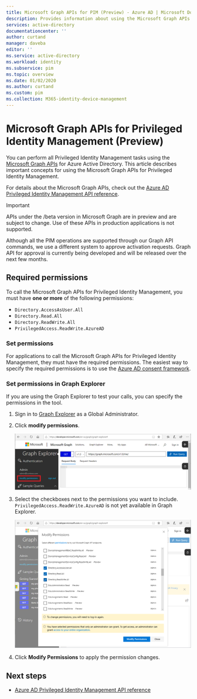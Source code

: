 ```yaml
---
title: Microsoft Graph APIs for PIM (Preview) - Azure AD | Microsoft Docs
description: Provides information about using the Microsoft Graph APIs for Azure AD Privileged Identity Management (PIM) (Preview).
services: active-directory
documentationcenter: ''
author: curtand
manager: daveba
editor: ''
ms.service: active-directory
ms.workload: identity
ms.subservice: pim
ms.topic: overview
ms.date: 01/02/2020
ms.author: curtand
ms.custom: pim 
ms.collection: M365-identity-device-management
---
```

# Microsoft Graph APIs for Privileged Identity Management (Preview)

You can perform all Privileged Identity Management tasks using the [Microsoft Graph APIs](https://developer.microsoft.com/graph/docs/concepts/overview) for Azure Active Directory. This article describes important concepts for using the Microsoft Graph APIs for Privileged Identity Management.

For details about the Microsoft Graph APIs, check out the [Azure AD Privileged Identity Management API reference](https://developer.microsoft.com/graph/docs/api-reference/beta/resources/privilegedidentitymanagement_root).

> [!IMPORTANT]
> APIs under the /beta version in Microsoft Graph are in preview and are subject to change. Use of these APIs in production applications is not supported.
>
> Although all the PIM operations are supported through our Graph API commands, we use a different system to approve activation requests. Graph API for approval is currently being developed and will be released over the next few months.

## Required permissions

To call the Microsoft Graph APIs for Privileged Identity Management, you must have **one or more** of the following permissions:

- `Directory.AccessAsUser.All`
- `Directory.Read.All`
- `Directory.ReadWrite.All`
- `PrivilegedAccess.ReadWrite.AzureAD`

### Set permissions

For applications to call the Microsoft Graph APIs for Privileged Identity Management, they must have the required permissions. The easiest way to specify the required permissions is to use the [Azure AD consent framework](../develop/consent-framework.md).

### Set permissions in Graph Explorer

If you are using the Graph Explorer to test your calls, you can specify the permissions in the tool.

1. Sign in to [Graph Explorer](https://developer.microsoft.com/graph/graph-explorer) as a Global Administrator.

1. Click **modify permissions**.

    ![Graph Explorer - modify permissions](./media/pim-apis/graph-explorer.png)

1. Select the checkboxes next to the permissions you want to include. `PrivilegedAccess.ReadWrite.AzureAD` is not yet available in Graph Explorer.

    ![Graph Explorer - modify permissions](./media/pim-apis/graph-explorer-modify-permissions.png)

1. Click **Modify Permissions** to apply the permission changes.

## Next steps

- [Azure AD Privileged Identity Management API reference](https://developer.microsoft.com/graph/docs/api-reference/beta/resources/privilegedidentitymanagement_root)
